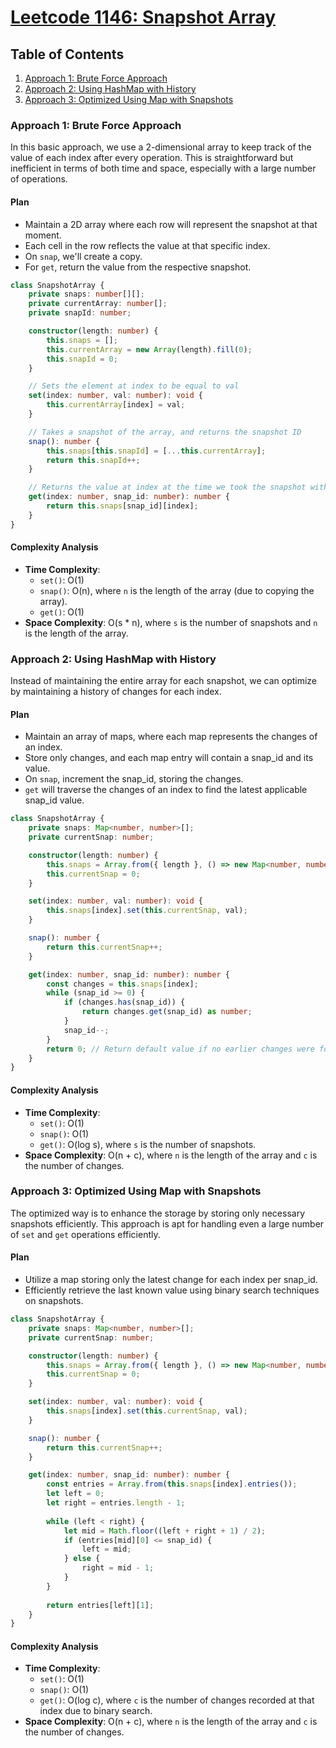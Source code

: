 # [Leetcode 1146: Snapshot Array](https://leetcode.com/problems/snapshot-array/)

## Table of Contents
1. [Approach 1: Brute Force Approach](#approach-1)
2. [Approach 2: Using HashMap with History](#approach-2)
3. [Approach 3: Optimized Using Map with Snapshots](#approach-3)

### Approach 1: Brute Force Approach

In this basic approach, we use a 2-dimensional array to keep track of the value of each index after every operation. This is straightforward but inefficient in terms of both time and space, especially with a large number of operations.

#### Plan
- Maintain a 2D array where each row will represent the snapshot at that moment.
- Each cell in the row reflects the value at that specific index.
- On `snap`, we'll create a copy.
- For `get`, return the value from the respective snapshot.

```typescript
class SnapshotArray {
    private snaps: number[][];
    private currentArray: number[];
    private snapId: number;

    constructor(length: number) {
        this.snaps = [];
        this.currentArray = new Array(length).fill(0);
        this.snapId = 0;
    }

    // Sets the element at index to be equal to val
    set(index: number, val: number): void {
        this.currentArray[index] = val;
    }

    // Takes a snapshot of the array, and returns the snapshot ID
    snap(): number {
        this.snaps[this.snapId] = [...this.currentArray];
        return this.snapId++;
    }

    // Returns the value at index at the time we took the snapshot with the given snapId
    get(index: number, snap_id: number): number {
        return this.snaps[snap_id][index];
    }
}
```
#### Complexity Analysis
- **Time Complexity**: 
  - `set()`: O(1)
  - `snap()`: O(n), where `n` is the length of the array (due to copying the array).
  - `get()`: O(1)
- **Space Complexity**: O(s * n), where `s` is the number of snapshots and `n` is the length of the array.

### Approach 2: Using HashMap with History

Instead of maintaining the entire array for each snapshot, we can optimize by maintaining a history of changes for each index.

#### Plan
- Maintain an array of maps, where each map represents the changes of an index.
- Store only changes, and each map entry will contain a snap_id and its value.
- On `snap`, increment the snap_id, storing the changes.
- `get` will traverse the changes of an index to find the latest applicable snap_id value.

```typescript
class SnapshotArray {
    private snaps: Map<number, number>[];
    private currentSnap: number;

    constructor(length: number) {
        this.snaps = Array.from({ length }, () => new Map<number, number>());
        this.currentSnap = 0;
    }

    set(index: number, val: number): void {
        this.snaps[index].set(this.currentSnap, val);
    }

    snap(): number {
        return this.currentSnap++;
    }

    get(index: number, snap_id: number): number {
        const changes = this.snaps[index];
        while (snap_id >= 0) {
            if (changes.has(snap_id)) {
                return changes.get(snap_id) as number;
            }
            snap_id--;
        }
        return 0; // Return default value if no earlier changes were found
    }
}
```
#### Complexity Analysis
- **Time Complexity**: 
  - `set()`: O(1)
  - `snap()`: O(1)
  - `get()`: O(log s), where `s` is the number of snapshots.
- **Space Complexity**: O(n + c), where `n` is the length of the array and `c` is the number of changes.

### Approach 3: Optimized Using Map with Snapshots

The optimized way is to enhance the storage by storing only necessary snapshots efficiently. This approach is apt for handling even a large number of `set` and `get` operations efficiently.

#### Plan
- Utilize a map storing only the latest change for each index per snap_id.
- Efficiently retrieve the last known value using binary search techniques on snapshots.

```typescript
class SnapshotArray {
    private snaps: Map<number, number>[];
    private currentSnap: number;

    constructor(length: number) {
        this.snaps = Array.from({ length }, () => new Map<number, number>([[0, 0]]));
        this.currentSnap = 0;
    }

    set(index: number, val: number): void {
        this.snaps[index].set(this.currentSnap, val);
    }

    snap(): number {
        return this.currentSnap++;
    }

    get(index: number, snap_id: number): number {
        const entries = Array.from(this.snaps[index].entries());
        let left = 0;
        let right = entries.length - 1;
        
        while (left < right) {
            let mid = Math.floor((left + right + 1) / 2);
            if (entries[mid][0] <= snap_id) {
                left = mid;
            } else {
                right = mid - 1;
            }
        }
        
        return entries[left][1];
    }
}
```
#### Complexity Analysis
- **Time Complexity**: 
  - `set()`: O(1)
  - `snap()`: O(1)
  - `get()`: O(log c), where `c` is the number of changes recorded at that index due to binary search.
- **Space Complexity**: O(n + c), where `n` is the length of the array and `c` is the number of changes.

